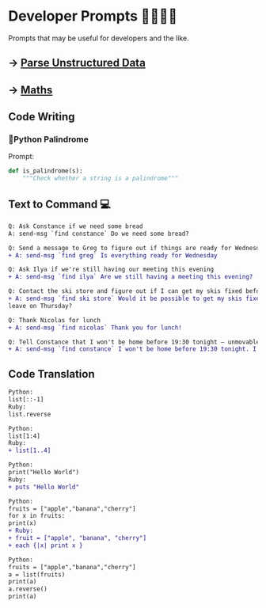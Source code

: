 # Developer Prompts 👨‍💻👩‍💻

Prompts that may be useful for developers and the like.

## -> [Parse Unstructured Data](../analysis/README.md#parse)
## -> [Maths](../analysis/README.md#maths)

## Code Writing

### 🐍Python Palindrome

Prompt:
```python
def is_palindrome(s):
    """Check whether a string is a palindrome"""
```

## Text to Command 💻

```diff
Q: Ask Constance if we need some bread
A: send-msg `find constance` Do we need some bread?

Q: Send a message to Greg to figure out if things are ready for Wednesday.
+ A: send-msg `find greg` Is everything ready for Wednesday

Q: Ask Ilya if we're still having our meeting this evening
+ A: send-msg `find ilya` Are we still having a meeting this evening?

Q: Contact the ski store and figure out if I can get my skis fixed before I leave on Thursday
+ A: send-msg `find ski store` Would it be possible to get my skis fixed before I 
leave on Thursday?

Q: Thank Nicolas for lunch
+ A: send-msg `find nicolas` Thank you for lunch!

Q: Tell Constance that I won't be home before 19:30 tonight — unmovable meeting.
+ A: send-msg `find constance` I won't be home before 19:30 tonight. I have a meeting I can't move.
```

## Code Translation

```diff
Python:
list[::-1] 
Ruby:
list.reverse 

Python:
list[1:4] 
Ruby:
+ list[1..4]

Python:
print("Hello World")
Ruby:
+ puts "Hello World"

Python: 
fruits = ["apple","banana","cherry"] 
for x in fruits:
print(x)
+ Ruby: 
+ fruit = ["apple", "banana", "cherry"]
+ each {|x| print x } 

Python: 
fruits = ["apple","banana","cherry"] 
a = list(fruits) 
print(a) 
a.reverse() 
print(a)
```
